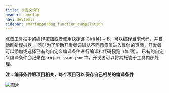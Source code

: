 ```yaml
---
title: 自定义编译
header: develop
nav: devtools
sidebar: smartappdebug_function_compilation
---
```


 

点击工具栏中的编译按钮或者使用快捷键 Ctrl(⌘) + B，可以编译当前代码，并自动刷新模拟器。
同时为了帮助开发者调试从不同场景值进入具体的页面，开发者可以添加或选择已有的自定义编译条件进行编译和代码预览（如图）。
已有的自定义编译条件会记录在`project.swan.json`中，开发者可以将其托管于工具内部处理。

**注：编译条件跟项目相关，每个项目可以保存自己相关的编译条件**

![图片](../../../img/tool/工具27.png)
